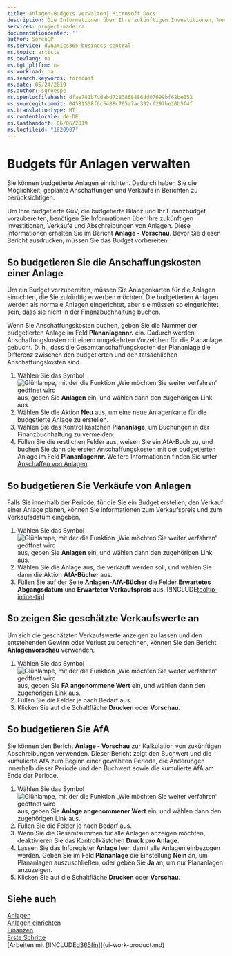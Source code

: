 ```yaml
---
title: Anlagen-Budgets verwalten| Microsoft Docs
description: Die Informationen über Ihre zukünftigen Investitionen, Verkäufe und Abschreibungen von Anlagen, die Ihnen helfen, Budget- und Planungen vorzubereiten.
services: project-madeira
documentationcenter: ''
author: SorenGP
ms.service: dynamics365-business-central
ms.topic: article
ms.devlang: na
ms.tgt_pltfrm: na
ms.workload: na
ms.search.keywords: forecast
ms.date: 05/24/2019
ms.author: sgroespe
ms.openlocfilehash: dfae781b7ddabd7283868886dd07699bf62be052
ms.sourcegitcommit: 04581558f6c5488c705a7ac392cf297be10b5f4f
ms.translationtype: HT
ms.contentlocale: de-DE
ms.lasthandoff: 06/06/2019
ms.locfileid: "1620907"
---
```

# <a name="manage-budgets-for-fixed-assets"></a>Budgets für Anlagen verwalten
Sie können budgetierte Anlagen einrichten. Dadurch haben Sie die Möglichkeit, geplante Anschaffungen und Verkäufe in Berichten zu berücksichtigen.  

Um Ihre budgetierte GuV, die budgetierte Bilanz und Ihr Finanzbudget vorzubereiten, benötigen Sie Informationen über Ihre zukünftigen Investitionen, Verkäufe und Abschreibungen von Anlagen. Diese Informationen erhalten Sie im Bericht **Anlage - Vorschau**. Bevor Sie diesen Bericht ausdrucken, müssen Sie das Budget vorbereiten.  

## <a name="to-budget-the-acquisition-cost-of-a-fixed-asset"></a>So budgetieren Sie die Anschaffungskosten einer Anlage
Um ein Budget vorzubereiten, müssen Sie Anlagenkarten für die Anlagen einrichten, die Sie zukünftig erwerben möchten. Die budgetierten Anlagen werden als normale Anlagen eingerichtet, aber sie müssen so eingerichtet sein, dass sie nicht in der Finanzbuchhaltung buchen.

Wenn Sie Anschaffungskosten buchen, geben Sie die Nummer der budgetierten Anlage im Feld **Plananlagennr.** ein. Dadurch werden Anschaffungskosten mit einem umgekehrten Vorzeichen für die Plananlage gebucht. D. h., dass die Gesamtanschaffungskosten der Plananlage die Differenz zwischen den budgetierten und den tatsächlichen Anschaffungskosten sind.

1. Wählen Sie das Symbol ![Glühlampe, mit der die Funktion „Wie möchten Sie weiter verfahren“ geöffnet wird](media/ui-search/search_small.png "Wie möchten Sie weiter verfahren?") aus, geben Sie **Anlagen** ein, und wählen dann den zugehörigen Link aus.
2. Wählen Sie die Aktion **Neu** aus, um eine neue Anlagenkarte für die budgetierte Anlage zu erstellen.
3. Wählen Sie das Kontrollkästchen **Plananlage**, um Buchungen in der Finanzbuchhaltung zu vermeiden.
4. Füllen Sie die restlichen Felder aus, weisen Sie ein AfA-Buch zu, und buchen Sie dann die ersten Anschaffungskosten mit der budgetierten Anlage im Feld **Plananlagennr.** Weitere Informationen finden Sie unter [Anschaffen von Anlagen](fa-how-acquire.md).

## <a name="to-budget-the-disposal-of-a-fixed-asset"></a>So budgetieren Sie Verkäufe von Anlagen
Falls Sie innerhalb der Periode, für die Sie ein Budget erstellen, den Verkauf einer Anlage planen, können Sie Informationen zum Verkaufspreis und zum Verkaufsdatum eingeben.

1. Wählen Sie das Symbol ![Glühlampe, mit der die Funktion „Wie möchten Sie weiter verfahren“ geöffnet wird](media/ui-search/search_small.png "Wie möchten Sie weiter verfahren?") aus, geben Sie **Anlagen** ein, und wählen dann den zugehörigen Link aus.
2. Wählen Sie die Anlage aus, die verkauft werden soll, und wählen Sie dann die Aktion **AfA-Bücher** aus.
3. Füllen Sie auf der Seite **Anlagen-AfA-Bücher** die Felder **Erwartetes Abgangsdatum** und **Erwarteter Verkaufspreis** aus. [!INCLUDE[tooltip-inline-tip](includes/tooltip-inline-tip_md.md)]

## <a name="to-view-projected-disposal-values"></a>So zeigen Sie geschätzte Verkaufswerte an
Um sich die geschätzten Verkaufswerte anzeigen zu lassen und den entstehenden Gewinn oder Verlust zu berechnen, können Sie den Bericht **Anlagenvorschau** verwenden.

1. Wählen Sie das Symbol ![Glühlampe, mit der die Funktion „Wie möchten Sie weiter verfahren“ geöffnet wird](media/ui-search/search_small.png "Wie möchten Sie weiter verfahren?") aus, geben Sie **FA angenommene Wert** ein, und wählen dann den zugehörigen Link aus.
2. Füllen Sie die Felder je nach Bedarf aus.
3. Klicken Sie auf die Schaltfläche **Drucken** oder **Vorschau**.

## <a name="to-budget-depreciation"></a>So budgetieren Sie AfA
Sie können den Bericht **Anlage - Vorschau** zur Kalkulation von zukünftigen Abschreibungen verwenden. Dieser Bericht zeigt den Buchwert und die kumulierte AfA zum Beginn einer gewählten Periode, die Änderungen innerhalb dieser Periode und den Buchwert sowie die kumulierte AfA am Ende der Periode.

1. Wählen Sie das Symbol ![Glühlampe, mit der die Funktion „Wie möchten Sie weiter verfahren“ geöffnet wird](media/ui-search/search_small.png "Wie möchten Sie weiter verfahren?") aus, geben Sie **Anlage angenommener Wert** ein, und wählen dann den zugehörigen Link aus.
2. Füllen Sie die Felder je nach Bedarf aus.
3. Wenn Sie die Gesamtsummen für alle Anlagen anzeigen möchten, deaktivieren Sie das Kontrollkästchen **Druck pro Anlage**.
4. Lassen Sie das Inforegister **Anlage** leer, damit alle Anlagen einbezogen werden. Geben Sie im Feld **Plananlage** die Einstellung **Nein** an, um Plananlagen auszuschließen, oder geben Sie **Ja** an, um nur Plananlagen anzuzeigen.
5. Klicken Sie auf die Schaltfläche **Drucken** oder **Vorschau**.

## <a name="see-also"></a>Siehe auch
[Anlagen](fa-manage.md)  
[Anlagen einrichten](fa-setup.md)  
[Finanzen](finance.md)  
[Erste Schritte](product-get-started.md)  
[Arbeiten mit [!INCLUDE[d365fin](includes/d365fin_md.md)]](ui-work-product.md)
